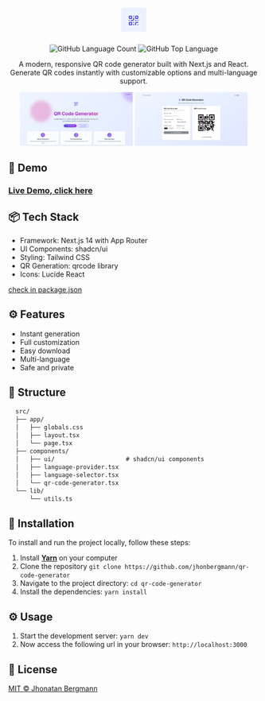 <h1 align="center">
  <img width="10%" src="docs/assets/logo.png" alt="logo" >
</h1>

<p align="center">
  <img alt="GitHub Language Count" src="https://img.shields.io/github/languages/count/jhonbergmann/qr-code-generator" />
  <img alt="GitHub Top Language" src="https://img.shields.io/github/languages/top/jhonbergmann/qr-code-generator" />
</p>

<p align="center">A modern, responsive QR code generator built with Next.js and React. Generate QR codes instantly with customizable options and multi-language support.</p>

<p align="center">
  <img width="45%" src="docs/assets/screenshot-1.png" alt="illustration" >
  <img width="45%" src="docs/assets/screenshot-2.png" alt="illustration" >
</p>

## 🔺 Demo

### [Live Demo, click here](https://qr-code-generator.vercel.app/)

## 📦 Tech Stack

- Framework: Next.js 14 with App Router
- UI Components: shadcn/ui
- Styling: Tailwind CSS
- QR Generation: qrcode library
- Icons: Lucide React

[check in package.json](/package.json)

## ⚙️ Features

- Instant generation
- Full customization
- Easy download
- Multi-language
- Safe and private

## 📂 Structure

```
  src/
  ├── app/
  │   ├── globals.css
  │   ├── layout.tsx
  │   └── page.tsx
  ├── components/
  │   ├── ui/                    # shadcn/ui components
  │   ├── language-provider.tsx
  │   ├── language-selector.tsx
  │   └── qr-code-generator.tsx
  └── lib/
      └── utils.ts
```

## 🔩 Installation

To install and run the project locally, follow these steps:

1. Install [**Yarn**](https://yarnpkg.com/) on your computer
1. Clone the repository `git clone https://github.com/jhonbergmann/qr-code-generator`
1. Navigate to the project directory: `cd qr-code-generator`
1. Install the dependencies: `yarn install`

## ⚙️ Usage

1. Start the development server: `yarn dev`
1. Now access the following url in your browser: `http://localhost:3000`

## 📝 License

[MIT © Jhonatan Bergmann](https://github.com/jhonbergmann/qr-code-generator/blob/main/LICENSE)

